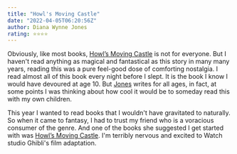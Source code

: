 ```yaml
---
title: "Howl's Moving Castle"
date: "2022-04-05T06:20:56Z"
author: Diana Wynne Jones
rating: ⭐⭐⭐⭐
---
```


Obviously, like most books, <a href="https://www.goodreads.com/book/show/6294.Howl_s_Moving_Castle">Howl’s Moving Castle</a> is not for everyone. But I haven't read anything as magical and fantastical as this story in many many years, reading this was a pure feel-good dose of comforting nostalgia.  I read almost all of this book every night before I slept.  It is the book I know I would have devoured at age 10. But <a href="https://www.goodreads.com/author/show/4260.Diana_Wynne_Jones">Jones</a> writes for all ages, in fact, at some points I was thinking about how cool it would be to someday read this with my own children.

This year I wanted to read books that I wouldn't have gravitated to naturally. So when it came to fantasy, I had to trust my friend who is a voracious consumer of the genre. And one of the books she suggested I get started with was <a href="https://www.goodreads.com/book/show/6294.Howl_s_Moving_Castle">Howl’s Moving Castle</a>. I'm terribly nervous and excited to Watch studio Ghibli's film adaptation.